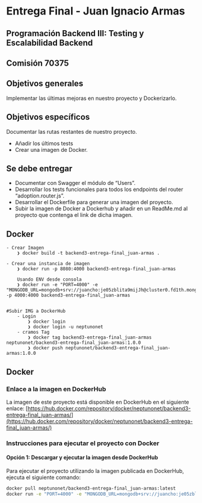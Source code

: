 # Entrega Final - Juan Ignacio Armas

## Programación Backend III: Testing y Escalabilidad Backend 
## Comisión 70375

## Objetivos generales
Implementar las últimas mejoras en nuestro proyecto y Dockerizarlo.

## Objetivos específicos
Documentar las rutas restantes de nuestro proyecto.
- Añadir los últimos tests
- Crear una imagen de Docker.

## Se debe entregar
- Documentar con Swagger el módulo de “Users”.
- Desarrollar los tests funcionales para todos los endpoints del router “adoption.router.js”.
- Desarrollar el Dockerfile para generar una imagen del proyecto.
- Subir la imagen de Docker a Dockerhub y añadir en un ReadMe.md al proyecto que contenga el link de dicha imagen.



## Docker

    - Crear Imagen
        ❯ docker build -t backend3-entrega-final_juan-armas .

    - Crear una instancia de imagen
        ❯ docker run -p 8080:4000 backend3-entrega-final_juan-armas

        Usando ENV desde consola
        ❯ docker run -e "PORT=4000" -e "MONGODB_URL=mongodb+srv://juancho:je05zblita9mijJh@cluster0.fd1th.mongodb.net/FinalBackendIII" -p 4000:4000 backend3-entrega-final_juan-armas


    #Subir IMG a DockerHub
        - Login
            ❯ docker login
            ❯ docker login -u neptunonet
        - cramos Tag
            ❯ docker tag backend3-entrega-final_juan-armas neptunonet/backend3-entrega-final_juan-armas:1.0.0
            ❯ docker push neptunonet/backend3-entrega-final_juan-armas:1.0.0


## Docker

### Enlace a la imagen en DockerHub
La imagen de este proyecto está disponible en DockerHub en el siguiente enlace:
[https://hub.docker.com/repository/docker/neptunonet/backend3-entrega-final_juan-armas/](https://hub.docker.com/repository/docker/neptunonet/backend3-entrega-final_juan-armas/)

### Instrucciones para ejecutar el proyecto con Docker

#### Opción 1: Descargar y ejecutar la imagen desde DockerHub
Para ejecutar el proyecto utilizando la imagen publicada en DockerHub, ejecuta el siguiente comando:

```bash
docker pull neptunonet/backend3-entrega-final_juan-armas:latest
docker run -e "PORT=4000" -e "MONGODB_URL=mongodb+srv://juancho:je05zblita9mijJh@cluster0.fd1th.mongodb.net/FinalBackendIII" -p 4000:4000 backend3-entrega-final_juan-armas:latest
